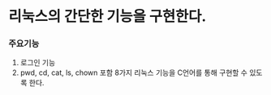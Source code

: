 # 리눅스의 간단한 기능을 구현한다.
 
### 주요기능
  
  1. 로그인 기능
  2. pwd, cd, cat, ls, chown 포함 8가지 리눅스 기능을 C언어를 통해 구현할 수 있도록 한다.
